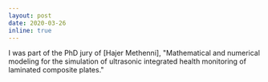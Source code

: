 ```yaml
---
layout: post
date: 2020-03-26
inline: true
---
```


I was part of the PhD jury of [Hajer Methenni], "Mathematical and numerical modeling for the simulation of ultrasonic integrated health monitoring of laminated composite plates."
